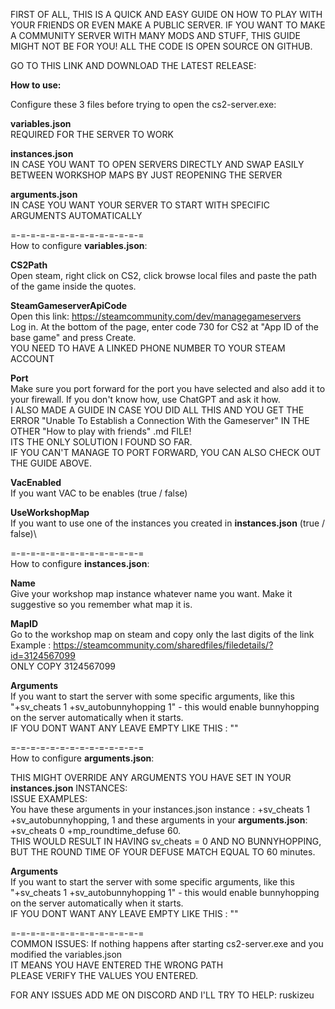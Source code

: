 FIRST OF ALL, THIS IS A QUICK AND EASY GUIDE ON HOW TO PLAY WITH YOUR FRIENDS OR EVEN MAKE A PUBLIC SERVER. IF YOU WANT TO MAKE A COMMUNITY SERVER WITH MANY MODS AND STUFF, THIS GUIDE MIGHT NOT BE FOR YOU!
ALL THE CODE IS OPEN SOURCE ON GITHUB.

GO TO THIS LINK AND DOWNLOAD THE LATEST RELEASE:


**How to use:**

Configure these 3 files before trying to open the cs2-server.exe:

**variables.json**\
REQUIRED FOR THE SERVER TO WORK

**instances.json**\
IN CASE YOU WANT TO OPEN SERVERS DIRECTLY AND SWAP EASILY BETWEEN WORKSHOP MAPS BY JUST REOPENING THE SERVER

**arguments.json**\
IN CASE YOU WANT YOUR SERVER TO START WITH SPECIFIC ARGUMENTS AUTOMATICALLY

=-=-=-=-=-=-=-=-=-=-=-=-=-=\
How to configure **variables.json**:

**CS2Path**\
Open steam, right click on CS2, click browse local files and paste the path of the game inside the quotes.

**SteamGameserverApiCode**\
Open this link: https://steamcommunity.com/dev/managegameservers \
Log in. At the bottom of the page, enter code 730 for CS2 at "App ID of the base game"
and press Create.\
YOU NEED TO HAVE A LINKED PHONE NUMBER TO YOUR STEAM ACCOUNT

**Port**\
Make sure you port forward for the port you have selected and also add it to your firewall.
If you don't know how, use ChatGPT and ask it how.\
I ALSO MADE A GUIDE IN CASE YOU DID ALL THIS AND YOU GET THE ERROR "Unable To Establish a Connection With the Gameserver" IN THE OTHER "How to play with friends" .md FILE!\
ITS THE ONLY SOLUTION I FOUND SO FAR.\
IF YOU CAN'T MANAGE TO PORT FORWARD, YOU CAN ALSO CHECK OUT THE GUIDE ABOVE.

**VacEnabled**\
If you want VAC to be enables (true / false)

**UseWorkshopMap**\
If you want to use one of the instances you created in **instances.json** (true / false)\

=-=-=-=-=-=-=-=-=-=-=-=-=-=\
How to configure **instances.json**:

**Name**\
Give your workshop map instance whatever name you want. Make it suggestive so you remember what map it is.

**MapID**\
Go to the workshop map on steam and copy only the last digits of the link\
Example : https://steamcommunity.com/sharedfiles/filedetails/?id=3124567099 \
ONLY COPY 3124567099

**Arguments**\
If you want to start the server with some specific arguments, like this 
"+sv_cheats 1 +sv_autobunnyhopping 1" - this would enable bunnyhopping on the server automatically when it starts.\
IF YOU DONT WANT ANY LEAVE EMPTY LIKE THIS : ""

=-=-=-=-=-=-=-=-=-=-=-=-=-=\
How to configure **arguments.json**:

THIS MIGHT OVERRIDE ANY ARGUMENTS YOU HAVE SET IN YOUR **instances.json** INSTANCES:\
ISSUE EXAMPLES:\
You have these arguments in your instances.json instance : +sv_cheats 1 +sv_autobunnyhopping, 1 and these arguments in
your **arguments.json**: +sv_cheats 0 +mp_roundtime_defuse 60.\
THIS WOULD RESULT IN HAVING sv_cheats = 0 AND NO BUNNYHOPPING, BUT THE ROUND TIME OF YOUR DEFUSE MATCH EQUAL TO 60 minutes.

**Arguments**\
If you want to start the server with some specific arguments, like this
"+sv_cheats 1 +sv_autobunnyhopping 1" - this would enable bunnyhopping on the server automatically when it starts.\
IF YOU DONT WANT ANY LEAVE EMPTY LIKE THIS : ""

=-=-=-=-=-=-=-=-=-=-=-=-=-=\
COMMON ISSUES:
If nothing happens after starting cs2-server.exe and you modified the variables.json\
IT MEANS YOU HAVE ENTERED THE WRONG PATH\
PLEASE VERIFY THE VALUES YOU ENTERED.

FOR ANY ISSUES ADD ME ON DISCORD AND I'LL TRY TO HELP: ruskizeu